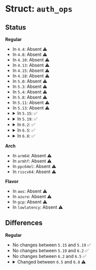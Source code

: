 # Struct: <code>auth_ops</code>

## Status
<b>Regular</b>
<ul>
<li>
In <code>4.4</code>: Absent ⚠️
</li>
<li>
In <code>4.8</code>: Absent ⚠️
</li>
<li>
In <code>4.10</code>: Absent ⚠️
</li>
<li>
In <code>4.13</code>: Absent ⚠️
</li>
<li>
In <code>4.15</code>: Absent ⚠️
</li>
<li>
In <code>4.18</code>: Absent ⚠️
</li>
<li>
In <code>5.0</code>: Absent ⚠️
</li>
<li>
In <code>5.3</code>: Absent ⚠️
</li>
<li>
In <code>5.4</code>: Absent ⚠️
</li>
<li>
In <code>5.8</code>: Absent ⚠️
</li>
<li>
In <code>5.11</code>: Absent ⚠️
</li>
<li>
In <code>5.13</code>: Absent ⚠️
</li>
<li>
<details>
<summary>In <code>5.15</code>: ✅</summary>

```c
struct auth_ops {
    char *name;
    struct module *owner;
    int flavour;
    int (*accept)(struct svc_rqst *);
    int (*release)(struct svc_rqst *);
    void (*domain_release)(struct auth_domain *);
    int (*set_client)(struct svc_rqst *);
};
```
</details>
</li>
<li>
<details>
<summary>In <code>5.19</code>: ✅</summary>

```c
struct auth_ops {
    char *name;
    struct module *owner;
    int flavour;
    int (*accept)(struct svc_rqst *);
    int (*release)(struct svc_rqst *);
    void (*domain_release)(struct auth_domain *);
    int (*set_client)(struct svc_rqst *);
};
```
</details>
</li>
<li>
<details>
<summary>In <code>6.2</code>: ✅</summary>

```c
struct auth_ops {
    char *name;
    struct module *owner;
    int flavour;
    int (*accept)(struct svc_rqst *);
    int (*release)(struct svc_rqst *);
    void (*domain_release)(struct auth_domain *);
    int (*set_client)(struct svc_rqst *);
};
```
</details>
</li>
<li>
<details>
<summary>In <code>6.5</code>: ✅</summary>

```c
struct auth_ops {
    char *name;
    struct module *owner;
    int flavour;
    int (*accept)(struct svc_rqst *);
    int (*release)(struct svc_rqst *);
    void (*domain_release)(struct auth_domain *);
    int (*set_client)(struct svc_rqst *);
};
```
</details>
</li>
<li>
<details>
<summary>In <code>6.8</code>: ✅</summary>

```c
struct auth_ops {
    char *name;
    struct module *owner;
    int flavour;
    enum svc_auth_status (*accept)(struct svc_rqst *);
    int (*release)(struct svc_rqst *);
    void (*domain_release)(struct auth_domain *);
    enum svc_auth_status (*set_client)(struct svc_rqst *);
    rpc_authflavor_t (*pseudoflavor)(struct svc_rqst *);
};
```
</details>
</li>
</ul>
<b>Arch</b>
<ul>
<li>
In <code>arm64</code>: Absent ⚠️
</li>
<li>
In <code>armhf</code>: Absent ⚠️
</li>
<li>
In <code>ppc64el</code>: Absent ⚠️
</li>
<li>
In <code>riscv64</code>: Absent ⚠️
</li>
</ul>
<b>Flavor</b>
<ul>
<li>
In <code>aws</code>: Absent ⚠️
</li>
<li>
In <code>azure</code>: Absent ⚠️
</li>
<li>
In <code>gcp</code>: Absent ⚠️
</li>
<li>
In <code>lowlatency</code>: Absent ⚠️
</li>
</ul>

## Differences
<b>Regular</b>
<ul>
<li>
No changes between <code>5.15</code> and <code>5.19</code> ✅
</li>
<li>
No changes between <code>5.19</code> and <code>6.2</code> ✅
</li>
<li>
No changes between <code>6.2</code> and <code>6.5</code> ✅
</li>
<li>
<details>
<summary>Changed between <code>6.5</code> and <code>6.8</code> ⚠️</summary>
<ul>
<li>
<b>Field added. </b>
<code>rpc_authflavor_t (*pseudoflavor)(struct svc_rqst *)</code>
</li>
<li>
<b>Field type changed. </b>
<code>int (*accept)(struct svc_rqst *)</code> ➡️ <code>enum svc_auth_status (*accept)(struct svc_rqst *)</code>
</li>
<li>
<b>Field type changed. </b>
<code>int (*set_client)(struct svc_rqst *)</code> ➡️ <code>enum svc_auth_status (*set_client)(struct svc_rqst *)</code>
</li>
</ul>
</details>
</li>
</ul>
